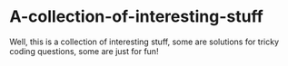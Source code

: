 # A-collection-of-interesting-stuff
Well, this is a collection of interesting stuff, some are solutions for tricky coding questions, some are just for fun!
